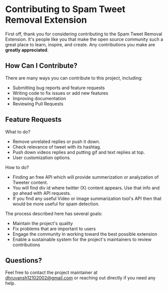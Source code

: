 # Contributing to Spam Tweet Removal Extension

First off, thank you for considering contributing to the Spam Tweet Removal Extension. It's people like you that make the open source community such a great place to learn, inspire, and create. Any contributions you make are **greatly appreciated**.

## How Can I Contribute?

There are many ways you can contribute to this project, including:
- Submitting bug reports and feature requests
- Writing code to fix issues or add new features
- Improving documentation
- Reviewing Pull Requests

## Feature Requests
What to do?
- Remove unrelated replies or push it down.
- Check relevance of tweet with its hashtag.
- Push down videos replies and putting gif and text replies at top.
- User customization options.

How to do?
- Finding an free API which will provide summerization or analyzation of Tweeter content.
- You will find div id where twitter (X) content appears. Use that info and go ahead with API requests.
- If you find any useful Video or image summarization tool's API then that would be more useful for spam detection. 

The process described here has several goals:
- Maintain the project's quality
- Fix problems that are important to users
- Engage the community in working toward the best possible extension
- Enable a sustainable system for the project's maintainers to review contributions


## Questions?
Feel free to contact the project maintainer at dhruvansh12102002@gmail.com or reaching out directly if you need any help.
